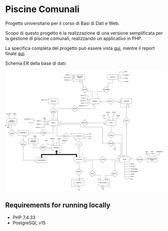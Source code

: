 # Piscine Comunali

Progetto universitario per il corso di Basi di Dati e Web.

Scopo di questo progetto è la realizzazione di una versione semplificata per la gestione di piscine comunali, realizzando un applicativo in PHP.

La specifica completa del progetto può essere vista [qui](./Schemi/progettolab2022-2023.pdf), mentre il report finale [qui](./Schemi/documentazione_progetto.pdf).

Schema ER della base di dati:

<img src="Schemi/PISCINECOMUNALI_non_ristrutturato_er.drawio.png">

## Requirements for running locally

- PHP 7.4.33
- PostgreSQL v15

